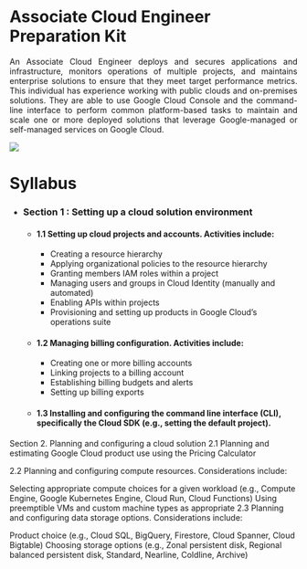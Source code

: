 # Associate Cloud Engineer Preparation Kit

<p align="justify"> An Associate Cloud Engineer deploys and secures applications and infrastructure, monitors operations of multiple projects, and maintains enterprise solutions to ensure that they meet target performance metrics. This individual has experience working with public clouds and on-premises solutions. They are able to use Google Cloud Console and the command-line interface to perform common platform-based tasks to maintain and scale one or more deployed solutions that leverage Google-managed or self-managed services on Google Cloud.</p>

![](https://www.cloudsmog.net/wp-content/uploads/google-cloud-certified_associate-cloud-engineer.jpg)

# Syllabus

- ### Section 1 : Setting up a cloud solution environment
    - #### 1.1 Setting up cloud projects and accounts. Activities include:
      - Creating a resource hierarchy
      - Applying organizational policies to the resource hierarchy
      - Granting members IAM roles within a project
      - Managing users and groups in Cloud Identity (manually and automated)
      - Enabling APIs within projects
      - Provisioning and setting up products in Google Cloud’s operations suite
    - #### 1.2 Managing billing configuration. Activities include:
      - Creating one or more billing accounts
      - Linking projects to a billing account
      - Establishing billing budgets and alerts
      - Setting up billing exports
    - #### 1.3 Installing and configuring the command line interface (CLI), specifically the Cloud SDK (e.g., setting the default project).
Section 2. Planning and configuring a cloud solution
2.1 Planning and estimating Google Cloud product use using the Pricing Calculator

2.2 Planning and configuring compute resources. Considerations include:

Selecting appropriate compute choices for a given workload (e.g., Compute Engine, Google Kubernetes Engine, Cloud Run, Cloud Functions)
Using preemptible VMs and custom machine types as appropriate
2.3 Planning and configuring data storage options. Considerations include:

Product choice (e.g., Cloud SQL, BigQuery, Firestore, Cloud Spanner, Cloud Bigtable)
Choosing storage options (e.g., Zonal persistent disk, Regional balanced persistent disk, Standard, Nearline, Coldline, Archive)
